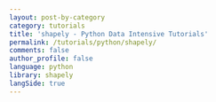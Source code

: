 ```yaml
---
layout: post-by-category
category: tutorials
title: 'shapely - Python Data Intensive Tutorials'
permalink: /tutorials/python/shapely/
comments: false
author_profile: false
language: python
library: shapely
langSide: true
---
```

